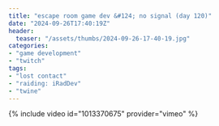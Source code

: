 ```yaml
---
title: "escape room game dev &#124; no signal (day 120)"
date: "2024-09-26T17:40:19Z"
header:
  teaser: "/assets/thumbs/2024-09-26-17-40-19.jpg"
categories:
- "game development"
- "twitch"
tags:
- "lost contact"
- "raiding: iRadDev"
- "twine"
---
```

{% include video id="1013370675" provider="vimeo" %}
